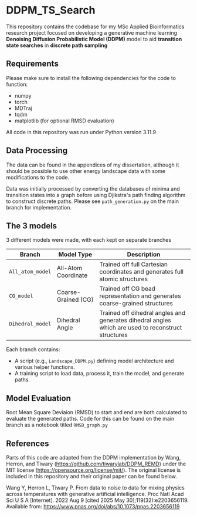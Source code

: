 # DDPM_TS_Search
This repository contains the codebase for my MSc Applied Bioinformatics research project focused on developing a generative machine learning **Denoising Diffusion Probabilistic Model (DDPM)** model to aid **transition state searches** in **discrete path sampling**

## Requirements
Please make sure to install the following dependencies for the code to function:
- numpy
- torch
- MDTraj
- tqdm
- matplotlib (for optional RMSD evaluation)

All code in this repository was run under Python version 3.11.9
## Data Processing

The data can be found in the appendices of my dissertation, although it should be possible to use other energy landscape data with some modifications to the code.

Data was initially processed by converting the databases of minima and transition states into a graph before using Djikstra's path finding algorithm to construct discrete paths. Please see `path_generation.py` on the main branch for implementation.

## The 3 models
3 different models were made, with each kept on separate branches

| Branch            | Model Type            | Description                                 |
|-------------------|------------------------|--------------------------------------------|
| `All_atom_model`  | All-Atom Coordinate    | Trained off full Cartesian coordinates and generates full atomic structures            |
| `CG_model`        | Coarse-Grained (CG)    | Trained off CG bead representation and generates coarse-grained structures                |
| `Dihedral_model`  | Dihedral Angle         | Trained off dihedral angles and generates dihedral angles which are used to reconstruct structures    |

Each branch contains:
- A script (e.g., `Landscape_DDPM.py`) defining model architecture and various helper functions.
- A training script to load data, process it, train the model, and generate paths.

## Model Evaluation

Root Mean Square Deviaion (RMSD) to start and end are both calculated to evaluate the generated paths. Code for this can be found on the main branch as a notebook titled `RMSD_graph.py`

## References
Parts of this code are adapted from the DDPM implementation by Wang, Herron, and Tiwary (https://github.com/tiwarylab/DDPM_REMD) under the MIT license (https://opensource.org/license/mit/). The original license is included in this repository and their original paper can be found below.

Wang Y, Herron L, Tiwary P. From data to noise to data for mixing physics across temperatures with generative artificial intelligence. Proc Natl Acad Sci U S A [Internet]. 2022 Aug 9 [cited 2025 May 30];119(32):e2203656119. Available from: https://www.pnas.org/doi/abs/10.1073/pnas.2203656119
